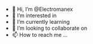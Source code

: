 - 👋 Hi, I’m @Electromanex
- 👀 I’m interested in 
- 🌱 I’m currently learning 
- 💞️ I’m looking to collaborate on 
- 📫 How to reach me ...

<!---
Electromanex/Electromanex is a ✨ special ✨ repository because its `README.md` (this file) appears on your GitHub profile.
You can click the Preview link to take a look at your changes.
--->
